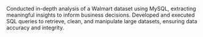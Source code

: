 Conducted in-depth analysis of a Walmart dataset using MySQL, extracting meaningful insights to inform business decisions.
Developed and executed SQL queries to retrieve, clean, and manipulate large datasets, ensuring data accuracy and integrity.

